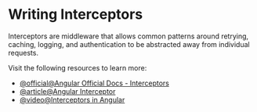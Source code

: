 # Writing Interceptors

Interceptors are middleware that allows common patterns around retrying, caching, logging, and authentication to be abstracted away from individual requests.

Visit the following resources to learn more:

- [@official@Angular Official Docs - Interceptors](https://angular.dev/guide/http/interceptors)
- [@article@Angular Interceptor](https://www.scaler.com/topics/angular/angular-interceptor/)
- [@video@Interceptors in Angular](https://www.youtube.com/watch?v=w1_AmHv2LmA)